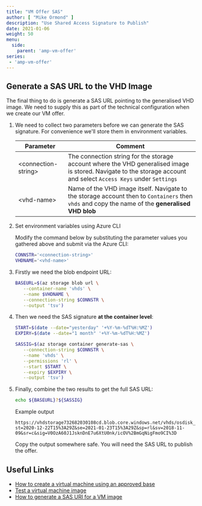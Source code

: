 ```yaml
---
title: "VM Offer SAS"
author: [ "Mike Ormond" ]
description: "Use Shared Access Signature to Publish"
date: 2021-01-06
weight: 50
menu:
  side:
    parent: 'amp-vm-offer'
series:
 - 'amp-vm-offer'
---
```


## Generate a SAS URL to the VHD Image

The final thing to do is generate a SAS URL pointing to the generalised VHD image. We need to supply this as part of the technical configuration when we create our VM offer.

1. We need to collect two parameters before we can generate the SAS signature. For convenience we'll store them in environment variables.

   Parameter | Comment
      --- | ---
      \<connection-string> | The connection string for the storage account where the VHD generalised image is stored. Navigate to the storage account and select `Access Keys` under `Settings`
      \<vhd-name> | Name of the VHD image itself. Navigate to the storage account then to `Containers` then `vhds` and copy the name of the **generalised VHD blob**

2. Set environment variables using Azure CLI

   Modify the command below by substituting the parameter values you gathered above and submit via the Azure CLI:

   ```bash
   CONNSTR='<connection-string>'
   VHDNAME='<vhd-name>'
   ```

3. Firstly we need the blob endpoint URL:

   ```bash
   BASEURL=$(az storage blob url \
      --container-name 'vhds' \
      --name $VHDNAME \
      --connection-string $CONNSTR \
      --output 'tsv')
   ```

4. Then we need the SAS signature **at the container level**:

   ```bash
   START=$(date --date="yesterday" '+%Y-%m-%dT%H:%MZ')
   EXPIRY=$(date --date="1 month" '+%Y-%m-%dT%H:%MZ')

   SASSIG=$(az storage container generate-sas \
      --connection-string $CONNSTR \
      --name 'vhds' \
      --permissions 'rl' \
      --start $START \
      --expiry $EXPIRY \
      --output 'tsv')
   ```

5. Finally, combine the two results to get the full SAS URL:

   ```bash
   echo ${BASEURL}?${SASSIG}
   ```

   Example output

   ```text
   https://vhdstorage732682030108cd.blob.core.windows.net/vhds/osdisk_7326820301.vhd?st=2020-12-22T15%3A29Z&se=2021-01-23T15%3A29Z&sp=rl&sv=2018-11-09&sr=c&sig=V0OzA60J1JsknDnE7u6XtU0nk/icOV%2BmGqNigFmo9CI%3D
   ```

   Copy the output somewhere safe. You will need the SAS URL to publish the offer.

## Useful Links <!-- omit in toc -->

* [How to create a virtual machine using an approved base](https://docs.microsoft.com/en-us/azure/marketplace/azure-vm-create-using-approved-base)
* [Test a virtual machine image](https://docs.microsoft.com/en-us/azure/marketplace/azure-vm-image-test)
* [How to generate a SAS URI for a VM image](https://docs.microsoft.com/en-us/azure/marketplace/azure-vm-get-sas-uri)
